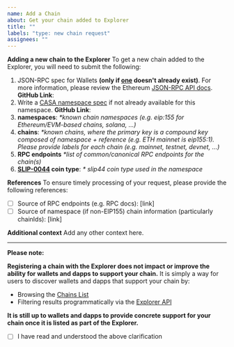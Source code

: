 ```yaml
---
name: Add a Chain
about: Get your chain added to Explorer
title: ""
labels: "type: new chain request"
assignees: ""
---
```


**Adding a new chain to the Explorer**
To get a new chain added to the Explorer, you will need to submit the following:

1. JSON-RPC spec for Wallets **(only if [one](https://docs.walletconnect.com/2.0/advanced/rpc-reference/ethereum-rpc) doesn't already exist)**. For more information, please review the Ethereum [JSON-RPC API docs](https://ethereum.org/en/developers/docs/apis/json-rpc/).
   **GitHub Link**:
2. Write a [CASA namespace spec](https://github.com/ChainAgnostic/namespaces) if not already available for this namespace.
   **GitHub Link**:
3. **namespaces**:
   _\*known chain namespaces (e.g. eip:155 for Ethereum/EVM-based chains, solana, ...)_
4. **chains**:
   _\*known chains, where the primary key is a compound key composed of namespace + reference (e.g. ETH mainnet is eip155:1)._
   _Please provide labels for each chain (e.g. mainnet, testnet, devnet, ...)_
5. **RPC endpoints**
   _\*list of common/canonical RPC endpoints for the chain(s)_
6. **[SLIP-0044](https://github.com/satoshilabs/slips/blob/master/slip-0044.md) coin type**:
   _\* slip44 coin type used in the namespace_

**References**
To ensure timely processing of your request, please provide the following references:

- [ ] Source of RPC endpoints (e.g. RPC docs): [link]
- [ ] Source of namespace (if non-EIP155) chain information (particularly chainIds): [link]

**Additional context**
Add any other context here.

---

**Please note:**

**Registering a chain with the Explorer does not impact or improve the ability for wallets and dapps to support your chain.** It is simply a way for users to discover wallets and dapps that support your chain by:

- Browsing the [Chains List](https://docs.walletconnect.com/advanced/multichain/chain-list)
- Filtering results programmatically via the [Explorer API](https://docs.walletconnect.com/cloud/explorer)

**It is still up to wallets and dapps to provide concrete support for your chain once it is listed as part of the Explorer.**

- [ ] I have read and understood the above clarification
